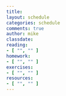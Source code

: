 ```yaml
---
title:
layout: schedule
categories: schedule
comments: true
author: mike
classdate:
reading:
- [ "", "" ]
homework:
- [ "", "" ]
exercises:
- [ "", "" ]
resources:
- [ "", "" ]
---
```

